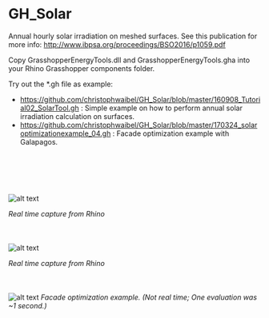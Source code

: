 # GH_Solar
Annual hourly solar irradiation on meshed surfaces.
See this publication for more info: http://www.ibpsa.org/proceedings/BSO2016/p1059.pdf 

Copy GrasshopperEnergyTools.dll and GrasshopperEnergyTools.gha into your Rhino Grasshopper components folder.

Try out the *.gh file as example:
* https://github.com/christophwaibel/GH_Solar/blob/master/160908_Tutorial02_SolarTool.gh : Simple example on how to perform annual solar irradiation calculation on surfaces. 
* https://github.com/christophwaibel/GH_Solar/blob/master/170324_solaroptimizationexample_04.gh : Facade optimization example with Galapagos.

<br><br>
<br><br>

![alt text](https://github.com/christophwaibel/GH_Solar/blob/master/rhino.gif "Image from Rhino")

*Real time capture from Rhino*
<br><br>
<br><br>
![alt text](https://github.com/christophwaibel/GH_Solar/blob/master/solar.gif "Image from Rhino")

*Real time capture from Rhino*
<br><br>
<br><br>
![alt text](https://github.com/christophwaibel/GH_Solar/blob/master/solaroptimization_04a.gif "Optimization example")
*Facade optimization example. (Not real time; One evaluation was ~1 second.)*
